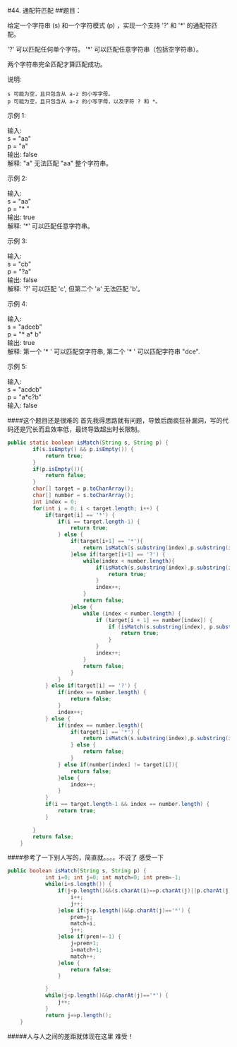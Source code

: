 #44. 通配符匹配
##题目：

给定一个字符串 (s) 和一个字符模式 (p) ，实现一个支持 '?' 和 '*' 的通配符匹配。

'?' 可以匹配任何单个字符。
'*' 可以匹配任意字符串（包括空字符串）。

两个字符串完全匹配才算匹配成功。

说明:

    s 可能为空，且只包含从 a-z 的小写字母。
    p 可能为空，且只包含从 a-z 的小写字母，以及字符 ? 和 *。

示例 1:

输入:  
s = "aa"  
p = "a"  
输出: false  
解释: "a" 无法匹配 "aa" 整个字符串。

示例 2:

输入:  
s = "aa"  
p = "* "  
输出: true  
解释: '*'  可以匹配任意字符串。  

示例 3:

输入:  
s = "cb"  
p = "?a"  
输出: false  
解释: '?' 可以匹配 'c', 但第二个 'a' 无法匹配 'b'。

示例 4:

输入:  
s = "adceb"  
p = "* a* b"  
输出: true  
解释: 第一个 '* ' 可以匹配空字符串, 第二个 '* ' 可以匹配字符串 "dce".

示例 5:

输入:  
s = "acdcb"  
p = "a*c?b"  
输入: false  


####这个题目还是很难的 首先我得思路就有问题，导致后面疯狂补漏洞，写的代码还是冗长而且效率低，最终导致超出时长限制。
```java
public static boolean isMatch(String s, String p) {
        if(s.isEmpty() && p.isEmpty()) {
            return true;
        }
        if(p.isEmpty()){
            return false;
        }
        char[] target = p.toCharArray();
        char[] number = s.toCharArray();
        int index = 0;
        for(int i = 0; i < target.length; i++) {
            if(target[i] == '*') {
                if(i == target.length-1) {
                    return true;
                } else {
                    if(target[i+1] == '*'){
                        return isMatch(s.substring(index),p.substring(i+1));
                    }else if(target[i+1] == '?') {
                        while(index < number.length){
                            if(isMatch(s.substring(index),p.substring(i+1))){
                                return true;
                            }
                            index++;
                        }
                        return false;
                    }else {
                        while (index < number.length) {
                            if (target[i + 1] == number[index]) {
                                if (isMatch(s.substring(index), p.substring(i + 1))) {
                                    return true;
                                }
                            }
                            index++;
                        }
                        return false;
                    }
                }
            } else if(target[i] == '?') {
                if(index == number.length) {
                    return false;
                }
                index++;
            } else {
                if(index == number.length){
                    if(target[i] == '*') {
                        return isMatch(s.substring(index),p.substring(i));
                    } else {
                        return false;
                    }
                } else if(number[index] != target[i]){
                    return false;
                }else {
                    index++;
                }
            }
            if(i == target.length-1 && index == number.length) {
                return true;
            }

        }
        return false;
    }
```

####参考了一下别人写的，简直就。。。。不说了  感受一下

```java
public boolean isMatch(String s, String p) {
            int i=0; int j=0; int match=0; int prem=-1;
            while(i<s.length()) {
                if(j<p.length()&&(s.charAt(i)==p.charAt(j)||p.charAt(j)=='?')) {
                    i++;
                    j++;
                }else if(j<p.length()&&p.charAt(j)=='*') {
                    prem=j;
                    match=i;
                    j++;
                }else if(prem!=-1) {
                    j=prem+1;
                    i=match+1;
                    match++;
                }else {
                    return false;
                }

            }
            while(j<p.length()&&p.charAt(j)=='*') {
                j++;
            }
            return j==p.length();
    }
```
#####人与人之间的差距就体现在这里 难受！
